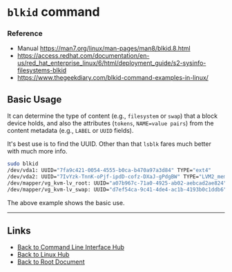 # `blkid` command

### Reference

- Manual <https://man7.org/linux/man-pages/man8/blkid.8.html>
- <https://access.redhat.com/documentation/en-us/red_hat_enterprise_linux/6/html/deployment_guide/s2-sysinfo-filesystems-blkid>
- <https://www.thegeekdiary.com/blkid-command-examples-in-linux/>

## Basic Usage

It can determine the type of content (e.g., `filesystem` or `swap`) that a block device holds, and also the attributes (`tokens`, `NAME=value pairs`) from the content metadata (e.g., `LABEL` or `UUID` fields).

It's best use is to find the UUID.
Other than that `lsblk` fares much better with much more info.

```sh
sudo blkid
/dev/vda1: UUID="7fa9c421-0054-4555-b0ca-b470a97a3d84" TYPE="ext4"
/dev/vda2: UUID="7IvYzk-TnnK-oPjf-ipdD-cofz-DXaJ-gPdgBW" TYPE="LVM2_member"
/dev/mapper/vg_kvm-lv_root: UUID="a07b967c-71a0-4925-ab02-aebcad2ae824" TYPE="ext4"
/dev/mapper/vg_kvm-lv_swap: UUID="d7ef54ca-9c41-4de4-ac1b-4193b0c1ddb6" TYPE="swap"
```

The above example shows the basic use.


----
<!-- Footer Begins Here -->
## Links

- [Back to Command Line Interface Hub](./README.md)
- [Back to Linux Hub](../README.md)
- [Back to Root Document](../../README.md)
